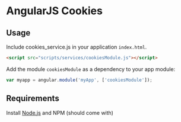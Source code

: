 AngularJS Cookies
=================

Usage
-----
Include cookies_service.js in your application `index.html`.

```html
<script src="scripts/services/cookiesModule.js"></script>
```

Add the module `cookiesModule` as a dependency to your app module:

```js
var myapp = angular.module('myApp', ['cookiesModule']);
```

Requirements
-----

Install [Node.js](http://nodejs.org/) and NPM (should come with)
